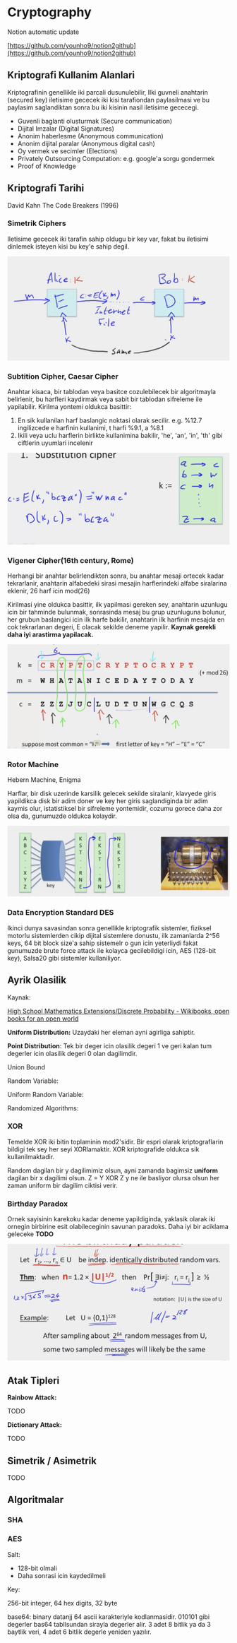 # Cryptography

Notion automatic update

[https://github.com/younho9/notion2github](https://github.com/younho9/notion2github)

## Kriptografi Kullanim Alanlari

Kriptografinin genellikle iki parcali dusunulebilir, Ilki guvneli anahtarin (secured key)  iletisime gececek iki kisi tarafiondan paylasilmasi ve bu paylasim saglandiktan sonra bu iki kisinin nasil iletisime gececegi.

- Guvenli baglanti olusturmak (Secure communication)
- Dijital Imzalar (Digital Signatures)
- Anonim haberlesme (Anonymous communication)
- Anonim dijital paralar (Anonymous digital cash)
- Oy vermek ve secimler (Elections)
- Privately Outsourcing Computation: e.g. google'a sorgu gondermek
- Proof of Knowledge

## Kriptografi Tarihi

David Kahn The Code Breakers (1996)

### Simetrik Ciphers

Iletisime gececek iki tarafin sahip oldugu bir key var, fakat bu iletisimi dinlemek isteyen kisi bu key'e sahip degil.

![Untitled](Cryptography%2069fc9591d0f046b0883fdb153d726a46/Untitled.png)

### **Subtition Cipher, Caesar Cipher**

Anahtar kisaca, bir tablodan veya basitce cozulebilecek bir algoritmayla belirlenir, bu harfleri kaydirmak veya sabit bir tablodan sifreleme ile yapilabilir. Kirilma yontemi oldukca basittir:

1. En sik kullanilan harf baslangic noktasi olarak secilir. e.g. %12.7 ingilizcede e harfinin kullanimi, t harfi %9.1, a %8.1
2. Ikili veya uclu harflerin birlikte kullanimina bakilir, 'he', 'an', 'in', 'th' gibi ciftlerin uyumlari incelenir

![Untitled](Cryptography%2069fc9591d0f046b0883fdb153d726a46/Untitled%201.png)

### **Vigener Cipher(16th century, Rome)**

Herhangi bir anahtar belirlendikten sonra, bu anahtar mesaji ortecek kadar tekrarlanir, anahtarin alfabedeki sirasi mesajin harflerindeki alfabe siralarina eklenir, 26 harf icin mod(26)

Kirilmasi yine oldukca basittir, ilk yapilmasi gereken sey, anahtarin uzunlugu icin bir tahminde bulunmak, sonrasinda mesaj bu grup uzunluguna bolunur, her grubun baslangici icin ilk harfe bakilir, anahtarin ilk harfinin mesajda en cok tekrarlanan degeri, E olacak sekilde deneme yapilir. **Kaynak gerekli daha iyi arastirma yapilacak.**

![Untitled](Cryptography%2069fc9591d0f046b0883fdb153d726a46/Untitled%202.png)

### **Rotor Machine**

Hebern Machine, Enigma

Harflar, bir disk uzerinde karsilik gelecek sekilde siralanir, klavyede giris yapildikca disk bir adim doner ve key her giris saglandiginda bir adim kaymis olur, istatistiksel bir sifreleme yontemidir, cozumu gorece daha zor olsa da, gunumuzde oldukca kolaydir. 

![Untitled](Cryptography%2069fc9591d0f046b0883fdb153d726a46/Untitled%203.png)

### **Data Encryption Standard DES**

Ikinci dunya savasindan sonra genellikle kriptografik sistemler, fiziksel motorlu sistemlerden cikip dijital sistemlere donustu, ilk zamanlarda 2^56 keys, 64 bit block size'a sahip sistemelr o gun icin yeterliydi fakat gunumuzde brute force attack ile kolayca gecilebildigi icin, AES (128-bit key), Salsa20 gibi sistemler kullaniliyor.

## Ayrik Olasilik

Kaynak:

[High School Mathematics Extensions/Discrete Probability - Wikibooks, open books for an open world](https://en.wikibooks.org/wiki/High_School_Mathematics_Extensions/Discrete_Probability)

**Uniform Distribution:** Uzaydaki her eleman ayni agirliga sahiptir.

**Point Distribution**: Tek bir deger icin olasilik degeri 1 ve geri kalan tum degerler icin olasilik degeri 0 olan dagilimdir.

Union Bound

Random Variable:

Uniform Random Variable:

Randomized Algorithms:

### XOR

Temelde XOR iki bitin toplaminin mod2'sidir. Bir espri olarak kriptograflarin bildigi tek sey her seyi XORlamaktir. XOR kriptografide oldukca sik kullanilmaktadir.

Random dagilan bir y dagilimimiz olsun, ayni zamanda bagimsiz **uniform** dagilan bir x dagilimi olsun. Z = Y XOR Z y ne ile basliyor olursa olsun her zaman uniform bir dagilim ciktisi verir.

### Birthday Paradox

Ornek sayisinin karekoku kadar deneme yapildiginda, yaklasik olarak iki ornegin birbirine esit olabileceginin savunan paradoks. Daha iyi bir aciklama geleceke **TODO**

![Untitled](Cryptography%2069fc9591d0f046b0883fdb153d726a46/Untitled%204.png)

## Atak Tipleri

**Rainbow Attack:**

TODO

**Dictionary Attack:**

TODO

## Simetrik / Asimetrik

TODO

## Algoritmalar

### SHA

### AES

Salt:

- 128-bit olmali
- Daha sonrasi icin kaydedilmeli

Key:

256-bit integer, 64 hex digits, 32 byte

base64: binary datanjj 64 ascii karakteriyle kodlanmasidir. 010101 gibi degerler bas64 tabllsundan sirayla degerler alir. 3 adet 8 bitlik ya da 3 baytlik veri, 4 adet 6 bitlik degerle yeniden yazılır.